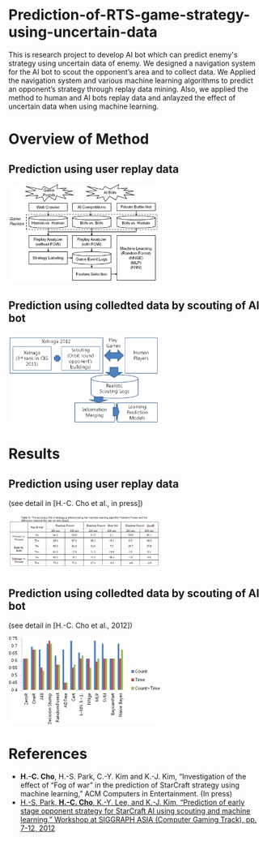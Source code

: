 # Prediction-of-RTS-game-strategy-using-uncertain-data
This is research project to develop AI bot which can predict enemy's strategy using uncertain data of enemy. We designed a navigation system for the AI bot to scout the opponent’s area and to collect data. We Applied the navigation system and various machine learning algorithms to predict an opponent’s strategy through replay data mining. Also, we applied the method to human and AI bots replay data and anlayzed the effect of uncertain data when using machine learning. 

# Overview of Method
## Prediction using user replay data
<img src="https://github.com/chc2212/Prediction-of-RTS-game-strategy-using-uncertain-data/blob/master/pic0.png" width="300">

## Prediction using colledted data by scouting of AI bot
<img src="https://github.com/chc2212/Prediction-of-RTS-game-strategy-using-uncertain-data/blob/master/pic1.png" width="300" >

# Results
## Prediction using user replay data 
(see detail in [H.-C. Cho et al., in press])

<img src="https://github.com/chc2212/Prediction-of-RTS-game-strategy-using-uncertain-data/blob/master/pic3.JPG" width="300">

## Prediction using colledted data by scouting of AI bot
(see detail in [H.-C. Cho et al., 2012])

<img src="https://github.com/chc2212/Prediction-of-RTS-game-strategy-using-uncertain-data/blob/master/pic4.png" width="300" >

# References
* **H.-C. Cho**, H.-S. Park, C.-Y. Kim and K.-J. Kim, “Investigation of the effect of “Fog of war” in the prediction of StarCraft strategy using machine learning,” ACM Computers in Entertainment. (In press)
* [H.-S. Park, **H.-C. Cho**, K.-Y. Lee, and K.-J. Kim, “Prediction of early stage opponent strategy for StarCraft AI using scouting and machine learning,” Workshop at SIGGRAPH ASIA (Computer Gaming Track), pp. 7-12, 2012 ](http://cilab.sejong.ac.kr/home/lib/exe/fetch.php?media=public:paper:wasa_2012_park.pdf)
